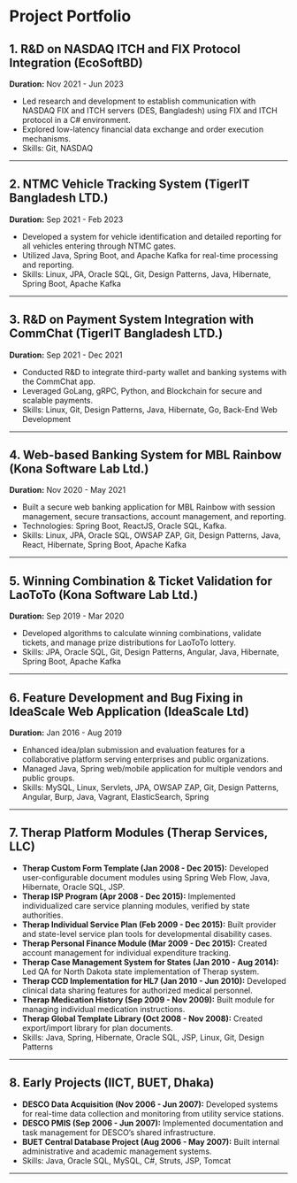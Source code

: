 # Project Portfolio

## 1. R&D on NASDAQ ITCH and FIX Protocol Integration (EcoSoftBD)
**Duration:** Nov 2021 - Jun 2023  
- Led research and development to establish communication with NASDAQ FIX and ITCH servers (DES, Bangladesh) using FIX and ITCH protocol in a C# environment.
- Explored low-latency financial data exchange and order execution mechanisms.
- Skills: Git, NASDAQ

---

## 2. NTMC Vehicle Tracking System (TigerIT Bangladesh LTD.)
**Duration:** Sep 2021 - Feb 2023  
- Developed a system for vehicle identification and detailed reporting for all vehicles entering through NTMC gates.
- Utilized Java, Spring Boot, and Apache Kafka for real-time processing and reporting.
- Skills: Linux, JPA, Oracle SQL, Git, Design Patterns, Java, Hibernate, Spring Boot, Apache Kafka

---

## 3. R&D on Payment System Integration with CommChat (TigerIT Bangladesh LTD.)
**Duration:** Sep 2021 - Dec 2021  
- Conducted R&D to integrate third-party wallet and banking systems with the CommChat app.
- Leveraged GoLang, gRPC, Python, and Blockchain for secure and scalable payments.
- Skills: Linux, Git, Design Patterns, Java, Hibernate, Go, Back-End Web Development

---

## 4. Web-based Banking System for MBL Rainbow (Kona Software Lab Ltd.)
**Duration:** Nov 2020 - May 2021  
- Built a secure web banking application for MBL Rainbow with session management, secure transactions, account management, and reporting.
- Technologies: Spring Boot, ReactJS, Oracle SQL, Kafka.
- Skills: Linux, JPA, Oracle SQL, OWSAP ZAP, Git, Design Patterns, Java, React, Hibernate, Spring Boot, Apache Kafka

---

## 5. Winning Combination & Ticket Validation for LaoToTo (Kona Software Lab Ltd.)
**Duration:** Sep 2019 - Mar 2020  
- Developed algorithms to calculate winning combinations, validate tickets, and manage prize distributions for LaoToTo lottery.
- Skills: JPA, Oracle SQL, Git, Design Patterns, Angular, Java, Hibernate, Spring Boot, Apache Kafka

---

## 6. Feature Development and Bug Fixing in IdeaScale Web Application (IdeaScale Ltd)
**Duration:** Jan 2016 - Aug 2019  
- Enhanced idea/plan submission and evaluation features for a collaborative platform serving enterprises and public organizations.
- Managed Java, Spring web/mobile application for multiple vendors and public groups.
- Skills: MySQL, Linux, Servlets, JPA, OWSAP ZAP, Git, Design Patterns, Angular, Burp, Java, Vagrant, ElasticSearch, Spring

---

## 7. Therap Platform Modules (Therap Services, LLC)
- **Therap Custom Form Template (Jan 2008 - Dec 2015):** Developed user-configurable document modules using Spring Web Flow, Java, Hibernate, Oracle SQL, JSP.
- **Therap ISP Program (Apr 2008 - Dec 2015):** Implemented individualized care service planning modules, verified by state authorities.
- **Therap Individual Service Plan (Feb 2009 - Dec 2015):** Built provider and state-level service plan tools for developmental disability cases.
- **Therap Personal Finance Module (Mar 2009 - Dec 2015):** Created account management for individual expenditure tracking.
- **Therap Case Management System for States (Jan 2010 - Aug 2014):** Led QA for North Dakota state implementation of Therap system.
- **Therap CCD Implementation for HL7 (Jan 2010 - Jun 2010):** Developed clinical data sharing features for authorized medical personnel.
- **Therap Medication History (Sep 2009 - Nov 2009):** Built module for managing individual medication instructions.
- **Therap Global Template Library (Oct 2008 - Nov 2008):** Created export/import library for plan documents.
- Skills: Java, Spring, Hibernate, Oracle SQL, JSP, Linux, Git, Design Patterns

---

## 8. Early Projects (IICT, BUET, Dhaka)
- **DESCO Data Acquisition (Nov 2006 - Jun 2007):** Developed systems for real-time data collection and monitoring from utility service stations.
- **DESCO PMIS (Sep 2006 - Jun 2007):** Implemented documentation and task management for DESCO’s shared infrastructure.
- **BUET Central Database Project (Aug 2006 - May 2007):** Built internal administrative and academic management systems.
- Skills: Java, Oracle SQL, MySQL, C#, Struts, JSP, Tomcat

---